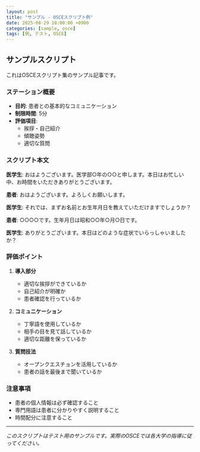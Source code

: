 ```yaml
---
layout: post
title: "サンプル - OSCEスクリプト例"
date: 2025-08-29 10:00:00 +0900
categories: [sample, osce]
tags: [例, テスト, OSCE]
---
```


## サンプルスクリプト

これはOSCEスクリプト集のサンプル記事です。

### ステーション概要

- **目的**: 患者との基本的なコミュニケーション
- **制限時間**: 5分
- **評価項目**: 
  - 挨拶・自己紹介
  - 傾聴姿勢
  - 適切な質問

### スクリプト本文

**医学生**: おはようございます。医学部○年の○○と申します。本日はお忙しい中、お時間をいただきありがとうございます。

**患者**: おはようございます。よろしくお願いします。

**医学生**: それでは、まずお名前とお生年月日を教えていただけますでしょうか？

**患者**: ○○○○です。生年月日は昭和○○年○月○日です。

**医学生**: ありがとうございます。本日はどのような症状でいらっしゃいましたか？

### 評価ポイント

1. **導入部分**
   - 適切な挨拶ができているか
   - 自己紹介が明確か
   - 患者確認を行っているか

2. **コミュニケーション**
   - 丁寧語を使用しているか
   - 相手の目を見て話しているか
   - 適切な距離を保っているか

3. **質問技法**
   - オープンクエスチョンを活用しているか
   - 患者の話を最後まで聞いているか

### 注意事項

- 患者の個人情報は必ず確認すること
- 専門用語は患者に分かりやすく説明すること
- 時間配分に注意すること

---

*このスクリプトはテスト用のサンプルです。実際のOSCEでは各大学の指導に従ってください。*